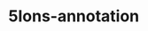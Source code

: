 # 5Ions-annotation

<!-- O que é / 
Getting Started /
Background /
Setup (Gradle, Google API, Spring boot) / 
Endpoints /
When a document isn't writer in english /
DTO Entrada e Saída /
External Link /
Authors ; License -->
